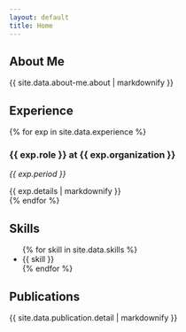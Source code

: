```yaml
---
layout: default
title: Home
---
```


<section id="about-me">
  <h2><i class="fa-solid fa-user"></i> About Me</h2>
  {{ site.data.about-me.about | markdownify }}
</section>

<section id="experience">
  <h2><i class="fa-solid fa-briefcase"></i> Experience</h2>
  {% for exp in site.data.experience %}
  <div class="experience-item">
    <h3>{{ exp.role }} at {{ exp.organization }}</h3>
    <p><em>{{ exp.period }}</em></p>
    {{ exp.details | markdownify }}
  </div>
  {% endfor %}
</section>

<section id="skills">
  <h2><i class="fa-solid fa-cogs"></i> Skills</h2>
  <ul>
    {% for skill in site.data.skills %}
      <li>{{ skill }}</li>
    {% endfor %}
  </ul>
</section>

<section id="publications">
  <h2><i class="fa-solid fa-book"></i> Publications</h2>
  {{ site.data.publication.detail | markdownify }}
</section>


